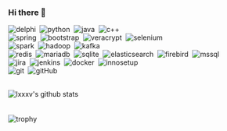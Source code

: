 ### Hi there 👋


![delphi](https://img.shields.io/badge/-Delphi-364146?style=for-the-badge&logo=delphi)&nbsp;
![python](https://img.shields.io/badge/-Python-364146?style=for-the-badge&logo=python)&nbsp;
![java](https://img.shields.io/badge/-Java-364146?style=for-the-badge&logo=java)&nbsp;
![c++](https://img.shields.io/badge/-C++-364146?style=for-the-badge&logo=cplusplus)&nbsp;
<br/>
![spring](https://img.shields.io/badge/-Spring-364146?style=for-the-badge&logo=spring)&nbsp;
![bootstrap](https://img.shields.io/badge/-Bootstrap-364146?style=for-the-badge&logo=bootstrap)&nbsp;
![veracrypt](https://img.shields.io/badge/-Veracrypt-364146?style=for-the-badge&logo=veracrypt)&nbsp;
![selenium](https://img.shields.io/badge/-Selenium-364146?style=for-the-badge&logo=selenium)&nbsp;
<br/>
![spark](https://img.shields.io/badge/-Spark-364146?style=for-the-badge&logo=Apache%20Spark)&nbsp;
![hadoop](https://img.shields.io/badge/-Hadoop-364146?style=for-the-badge&logo=Apache%20Hadoop)&nbsp;
![kafka](https://img.shields.io/badge/-Kafka-364146?style=for-the-badge&logo=Apache%20Kafka)&nbsp;
<br/>
![redis](https://img.shields.io/badge/-Redis-364146?style=for-the-badge&logo=redis)&nbsp;
![mariadb](https://img.shields.io/badge/-Mariadb-364146?style=for-the-badge&logo=mariadb)&nbsp;
![sqlite](https://img.shields.io/badge/-Sqlite-364146?style=for-the-badge&logo=sqlite)&nbsp;
![elasticsearch](https://img.shields.io/badge/-Elasticsearch-364146?style=for-the-badge&logo=elasticsearch)&nbsp;
![firebird](https://img.shields.io/badge/-Firebird-364146?style=for-the-badge&logo=thunderbird)&nbsp;
![mssql](https://img.shields.io/badge/-mssql-364146?style=for-the-badge&logo=MSsql)&nbsp;
<br/>
![jira](https://img.shields.io/badge/-Jira-364146?style=for-the-badge&logo=jira)&nbsp;
![jenkins](https://img.shields.io/badge/-Jenkins-364146?style=for-the-badge&logo=jenkins)&nbsp;
![docker](https://img.shields.io/badge/-Docker-364146?style=for-the-badge&logo=docker)&nbsp;
![innosetup](https://img.shields.io/badge/-Inno%20Setup-364146?style=for-the-badge&logo=inno%20setup)&nbsp;
<br/>
![git](https://img.shields.io/badge/-Git-364146?style=for-the-badge&logo=git)&nbsp;
![gitHub](https://img.shields.io/badge/-GitHub-364146?style=for-the-badge&logo=github)&nbsp;
<br/>
<br/>

![lxxxv's github stats](https://github-readme-stats.vercel.app/api?username=lxxxv&show_icons=true)
<br/>
<br/>
<br/>
![trophy](https://github-profile-trophy.vercel.app/?username=lxxxv)

<!--
**lxxxv/lxxxv** is a ✨ _special_ ✨ repository because its `README.md` (this file) appears on your GitHub profile.

Here are some ideas to get you started:

- 🔭 I’m currently working on ...
- 🌱 I’m currently learning ...
- 👯 I’m looking to collaborate on ...
- 🤔 I’m looking for help with ...
- 💬 Ask me about ...
- 📫 How to reach me: ...
- 😄 Pronouns: ...
- ⚡ Fun fact: ...
-->
